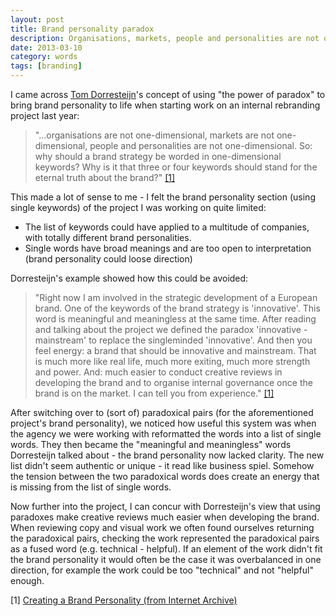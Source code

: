 ```yaml
---
layout: post
title: Brand personality paradox
description: Organisations, markets, people and personalities are not one-dimensional... why should a brand strategy be worded in one-dimensional keywords?
date: 2013-03-10
category: words
tags: [branding]
---
```


I came across [Tom Dorresteijn](https://studiodumbar.com)'s concept of using "the power of paradox" to bring brand personality to life when starting work on an internal rebranding project last year:

> "...organisations are not one-dimensional, markets are not one-dimensional, people and personalities are not one-dimensional. So: why should a brand strategy be worded in one-dimensional keywords? Why is it that three or four keywords should stand for the eternal truth about the brand?" <a href="#creating_brand_personality">[1]</a>

This made a lot of sense to me - I felt the brand personality section (using single keywords) of the project I was working on quite limited:

- The list of keywords could have applied to a multitude of companies, with totally different brand personalities.
- Single words have broad meanings and are too open to interpretation (brand personality could loose direction)

Dorresteijn's example showed how this could be avoided:

> "Right now I am involved in the strategic development of a European brand. One of the keywords of the brand strategy is 'innovative'. This word is meaningful and meaningless at the same time. After reading and talking about the project we defined the paradox 'innovative - mainstream' to replace the singleminded 'innovative'. And then you feel energy: a brand that should be innovative and mainstream. That is much more like real life, much more exiting, much more strength and power. And: much easier to conduct creative reviews in developing the brand and to organise internal governance once the brand is on the market. I can tell you from experience." <a href="">[1]</a>

After switching over to (sort of) paradoxical pairs (for the aforementioned project's brand personality), we noticed how useful this system was when the agency we were working with reformatted the words into a list of single words. They then became the "meaningful and meaningless" words Dorresteijn talked about - the brand personality now lacked clarity. The new list didn't seem authentic or unique - it read like business spiel. Somehow the tension between the two paradoxical words does create an energy that is missing from the list of single words.

<p data-pullquote="I concur with Dorresteijn that using paradoxes make creative reviews much easier when developing brands">Now further into the project, I can concur with Dorresteijn's view that using paradoxes make creative reviews much easier when developing the brand. When reviewing copy and visual work we often found ourselves returning the paradoxical pairs, checking the work represented the paradoxical pairs as a fused word (e.g. technical - helpful).  If an element of the work didn't fit the brand personality it would often be the case it was overbalanced in one direction, for example the work could be too "technical" and not "helpful" enough. </p>

[1] <a href="https://web.archive.org/web/20120919194116/https://visual-branding.com/eight-outlines/creating-a-brand-personality/" id="creating_brand_personality">Creating a Brand Personality (from Internet Archive)</a>
